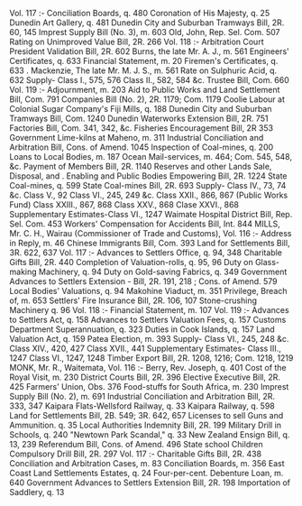 Vol. 117 :- Conciliation Boards, q. 480 Coronation of His Majesty, q. 25 Dunedin Art Gallery, q. 481 Dunedin City and Suburban Tramways Bill, 2R. 60, 145 Imprest Supply Bill (No. 3), m. 603 Old, John, Rep. Sel. Com. 507 Rating on Unimproved Value Bill, 2R. 266 Vol. 118 :- Arbitration Court President Validation Bill, 2R. 602 Burns, the late Mr. A. J., m. 561 Engineers' Certificates, q. 633 Financial Statement, m. 20 Firemen's Certificates, q. 633 . Mackenzie, The late Mr. M. J. S., m. 561 Rate on Sulphuric Acid, q. 632 Supply- Class I., 575, 576 Class II., 582, 584 &c. Trustee Bill, Com. 660 Vol. 119 :- Adjournment, m. 203 Aid to Public Works and Land Settlement Bill, Com. 791 Companies Bill (No. 2), 2R. 1179; Com. 1179 Coolie Labour at Colonial Sugar Company's Fiji Mills, q. 188 Dunedin City and Suburban Tramways Bill, Com. 1240 Dunedin Waterworks Extension Bill, 2R. 751 Factories Bill, Com. 341, 342, &c. Fisheries Encouragement Bill, 2R 353 Government Lime-kilns at Maheno, m. 311 Industrial Conciliation and Arbitration Bill, Cons. of Amend. 1045 Inspection of Coal-mines, q. 200 Loans to Local Bodies, m. 187 Ocean Mail-services, m. 464; Com. 545, 548, &c. Payment of Members Bill, 2R. 1140 Reserves and other Lands Sale, Disposal, and . Enabling and Public Bodies Empowering Bill, 2R. 1224 State Coal-mines, q. 599 State Coal-mines Bill, 2R. 693 Supply- Class IV., 73, 74 &c. Class V., 92 Class VI., 245, 249 &c. Class XXII., 866, 867 (Public Works Fund) Class XXIII., 867, 868 Class XXV., 868 Clase XXVI., 868 Supplementary Estimates-Class VI., 1247 Waimate Hospital District Bill, Rep. Sel. Com. 453 Workers' Compensation for Accidents Bill, Int. 844 MILLS, Mr. C. H., Wairau (Commissioner of Trade and Customs), Vol. 116 :- Address in Reply, m. 46 Chinese Immigrants Bill, Com. 393 Land for Settlements Bill, 3R. 622, 637 Vol. 117 :- Advances to Settlers Office, q. 94, 348 Charitable Gifts Bill, 2R. 440 Completion of Valuation-rolls, q. 95, 96 Duty on Glass-making Machinery, q. 94 Duty on Gold-saving Fabrics, q. 349 Government Advances to Settlers Extension \- Bill, 2R. 191, 218 ; Cons. of Amend. 579 Local Bodies' Valuations, q. 94 Makohine Viaduct, m. 351 Privilege, Breach of, m. 653 Settlers' Fire Insurance Bill, 2R. 106, 107 Stone-crushing Machinery q. 96 Vol. 118 :- Financial Statement, m. 107 Vol. 119 :- Advances to Settlers Act, q. 158 Advances to Settlers Valuation Fees, q. 157 Customs Department Superannuation, q. 323 Duties in Cook Islands, q. 157 Land Valuation Act, q. 159 Patea Election, m. 393 Supply- Class VI., 245, 248 &c. Class XIV., 420, 427 Class XVII., 441 Supplementary Estimates- Class III., 1247 Class VI., 1247, 1248 Timber Export Bill, 2R. 1208, 1216; Com. 1218, 1219 MONK, Mr. R., Waitemata, Vol. 116 :- Berry, Rev. Joseph, q. 401 Cost of the Royal Visit, m. 230 District Courts Bill, 2R. 396 Elective Executive Bill, 2R. 425 Farmers' Union, Obs. 376 Food-stuffs for South Africa, m. 230 Imprest Supply Bill (No. 2), m. 691 Industrial Conciliation and Arbitration Bill, 2R. 333, 347 Kaipara Flats-Wellsford Railway, q. 33 Kaipara Railway, q. 598 Land for Settlements Bill, 2B. 549; 3R. 642, 657 Licenses to sell Guns and Ammunition. q. 35 Local Authorities Indemnity Bill, 2R. 199 Military Drill in Schools, q. 240 "Newtown Park Scandal," q. 33 New Zealand Ensign Bill, q. 13, 239 Referendum Bill, Cons. of Amend. 496 State school Children Compulsory Drill Bill, 2R. 297 Vol. 117 :- Charitable Gifts Bill, 2R. 438 Conciliation and Arbitration Cases, m. 83 Conciliation Boards, m. 356 East Coast Land Settlements Estates, q. 24 Four-per-cent. Debenture Loan, m. 640 Government Advances to Settlers Extension Bill, 2R. 198 Importation of Saddlery, q. 13 